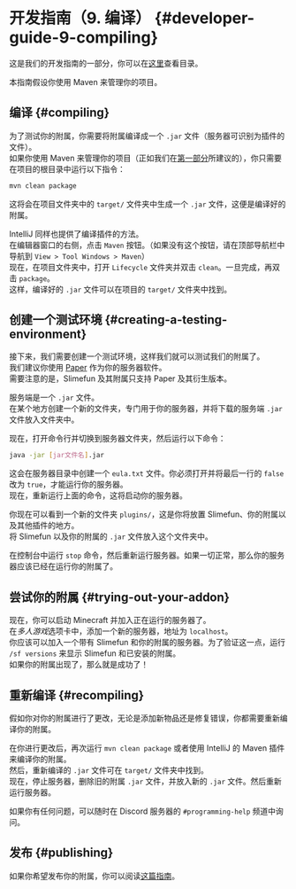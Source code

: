 # 开发指南（9. 编译） {#developer-guide-9-compiling}

这是我们的开发指南的一部分，你可以在[这里](/Developer-Guide)查看目录。

本指南假设你使用 Maven 来管理你的项目。

## 编译 {#compiling}

为了测试你的附属，你需要将附属编译成一个 `.jar` 文件（服务器可识别为插件的文件）。  
如果你使用 Maven 来管理你的项目（正如我们在[第一部分](/Developer-Guide-(1-Project-Setup))所建议的），你只需要在项目的根目录中运行以下指令：

```bash
mvn clean package
```

这将会在项目文件夹中的 `target/` 文件夹中生成一个 `.jar` 文件，这便是编译好的附属。

IntelliJ 同样也提供了编译插件的方法。  
在编辑器窗口的右侧，点击 `Maven` 按钮。（如果没有这个按钮，请在顶部导航栏中导航到 `View > Tool Windows > Maven`）  
现在，在项目文件夹中，打开 `Lifecycle` 文件夹并双击 `clean`。一旦完成，再双击 `package`。  
这样，编译好的 `.jar` 文件可以在项目的 `target/` 文件夹中找到。

## 创建一个测试环境 {#creating-a-testing-environment}

接下来，我们需要创建一个测试环境，这样我们就可以测试我们的附属了。  
我们建议你使用 [Paper](https://papermc.io/downloads) 作为你的服务器软件。  
需要注意的是，Slimefun 及其附属只支持 Paper 及其衍生版本。

服务端是一个 `.jar` 文件。  
在某个地方创建一个新的文件夹，专门用于你的服务器，并将下载的服务端 `.jar` 文件放入文件夹中。

现在，打开命令行并切换到服务器文件夹，然后运行以下命令：

```bash
java -jar [jar文件名].jar
```

这会在服务器目录中创建一个 `eula.txt` 文件。你必须打开并将最后一行的 `false` 改为 `true`，才能运行你的服务器。  
现在，重新运行上面的命令，这将启动你的服务器。

你现在可以看到一个新的文件夹 `plugins/`，这是你将放置 Slimefun、你的附属以及其他插件的地方。  
将 Slimefun 以及你的附属的 `.jar` 文件放入这个文件夹中。

在控制台中运行 `stop` 命令，然后重新运行服务器。如果一切正常，那么你的服务器应该已经在运行你的附属了。

## 尝试你的附属 {#trying-out-your-addon}

现在，你可以启动 Minecraft 并加入正在运行的服务器了。  
在*多人游戏*选项卡中，添加一个新的服务器，地址为 `localhost`。  
你应该可以加入一个带有 Slimefun 和你的附属的服务器。为了验证这一点，运行 `/sf versions` 来显示 Slimefun 和已安装的附属。  
如果你的附属出现了，那么就是成功了！

## 重新编译 {#recompiling}

假如你对你的附属进行了更改，无论是添加新物品还是修复错误，你都需要重新编译你的附属。

在你进行更改后，再次运行 `mvn clean package` 或者使用 IntelliJ 的 Maven 插件来编译你的附属。  
然后，重新编译的 `.jar` 文件可在 `target/` 文件夹中找到。  
现在，停止服务器，删除旧的附属 `.jar` 文件，并放入新的 `.jar` 文件。然后重新运行服务器。

如果你有任何问题，可以随时在 Discord 服务器的 `#programming-help` 频道中询问。

## 发布 {#publishing}

如果你希望发布你的附属，你可以阅读[这篇指南](/Developer-Guide-Publishing)。
